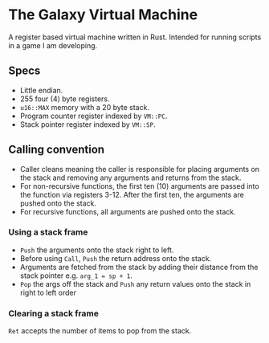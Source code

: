 # The Galaxy Virtual Machine

A register based virtual machine written in Rust. Intended for running scripts in a game I am developing.

## Specs
- Little endian.
- 255 four (4) byte registers.
- `u16::MAX` memory with a 20 byte stack.
- Program counter register indexed by `VM::PC`.
- Stack pointer register indexed by `VM::SP`.

## Calling convention
- Caller cleans meaning the caller is responsible for placing arguments on the stack and removing any arguments and returns from the stack.
- For non-recursive functions, the first ten (10) arguments are passed into the function via registers 3-12. After the first ten, the arguments are pushed onto the stack.
- For recursive functions, all arguments are pushed onto the stack.

### Using a stack frame
- `Push` the arguments onto the stack right to left.
- Before using `Call`, `Push` the return address onto the stack.
- Arguments are fetched from the stack by adding their distance from the stack pointer e.g. `arg_1 = sp + 1`.
- `Pop` the args off the stack and `Push` any return values onto the stack in right to left order

### Clearing a stack frame
`Ret` accepts the number of items to pop from the stack.
